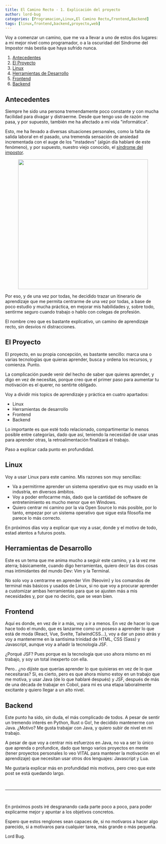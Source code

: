```yaml
---
title: El Camino Recto - 1. Explicación del proyecto
author: lord-bug
categories: [Programacion,Linux,El Camino Recto,Frontend,Backend]
tags: [linux,frontend,backend,proyecto,web]
---
```

Voy a comenzar un camino, que me va a llevar a uno de estos dos lugares: a mi mejor nivel como programador, o a la oscuridad del Síndrome del Impostor más bestia que haya sufrido nunca.


1. [Antecedentes](#antecedentes)
2. [El Proyecto](#el-proyecto)
3. [Linux](#linux)
4. [Herramientas de Desarrollo](#herramientas-de-desarrollo)
5. [Frontend](#frontend)
6. [Backend](#backend)

## Antecedentes

Siempre he sido una persona tremendamente poco constante y con mucha facilidad para divagar y distraerme. Desde que tengo uso de razón me pasa, y por supuesto, también me ha afectado a mi vida "informática".

Esto, me ha llevado a diversas situaciones personales, como la falta de salida laboral en el pasado, una tremenda sensación de ansiedad incrementada con el auge de los "instadevs" (algún día hablaré de este fenómeno), y por supuesto, nuestro viejo conocido, el [síndrome del impostor](https://es.wikipedia.org/wiki/S%C3%ADndrome_del_impostor).

<p style="text-align:center;">
    <img src="2022-07-28/imposter-syndrome.jpg" width="420">
</p>

Por eso, y de una vez por todas, he decidido trazar un itinerario de aprendizaje que me permita centrarme de una vez por todas, a base de poco estudio y mucha práctica, en mejorar mis habilidades y, sobre todo, sentirme seguro cuando trabajo o hablo con colegas de profesión.

El nombre creo que es bastante explicativo, un camino de aprendizaje recto, sin desvíos ni distracciones.

## El Proyecto

El proyecto, en su propia concepción, es bastante sencillo: marca una o varias tecnologías que quieras aprender, busca y ordena los recursos, y comienza. Punto.

La complicación puede venir del hecho de saber que quieres aprender, y digo en vez de necesitas, porque creo que el primer paso para aumentar tu motivación es el querer, no sentirte obligado.

Voy a dividir mis topics de aprendizaje y práctica en cuatro apartados:

* Linux
* Herramientas de desarrollo
* Frontend
* Backend

Lo importante es que esté todo relacionado, compartimentar lo menos posible entre categorías, dado que así, teniendo la necesidad de usar unas para aprender otras, la retroalimentación finalizará el trabajo.

Paso a explicar cada punto en profundidad.

## Linux

Voy a usar Linux para este camino. Mis razones son muy sencillas:
- Va a permitirme aprender un sistema operativo que es muy usado en la industria, en diversos ámbitos.
- Voy a poder enfocarme más, dado que la cantidad de software de entretenimiento es mucho menor que en Windows.
- Quiero centrar mi camino por la via Open Source lo más posible, por lo tanto, empezar por un sistema operativo que sigue esta filosofía me parece lo más correcto.

En próximos días voy a explicar que voy a usar, donde y el motivo de todo, estad atentos a futuros posts.

## Herramientas de Desarrollo

Este es un tema que me anima mucho a seguir este camino, y a la vez me aterra; básicamente, cuando digo herramientas, quiero decir las dos cosas mas intimidantes del mundo Dev: Vim y la Terminal.

No solo voy a centrarme en aprender Vim (Neovim) y los comandos de terminal más básicos y usados de Linux, si no que voy a procurar aprender a customizar ambas herramientas para que se ajusten más a mis necesidades y, por que no decirlo, que se vean bien.

## Frontend

Aquí es donde, en vez de ir a más, voy a ir a menos. En vez de hacer lo que hace todo el mundo, que es lanzarme como un poseso a aprender lo que está de moda (React, Vue, Svelte, TailwindCSS...), voy a dar un paso atrás y voy a mantenerme en la santisima trinidad de HTML, CSS (Sass) y Javascript, aunque voy a añadir la tecnología JSF.

¿Porqué JSF? Pues porque es la tecnología que uso ahora mismo en mi trabajo, y soy un total inexperto con ella.

Pero.. ¿no dijiste que querías aprender lo que quisieras en vez de lo que necesitaras? Si, es cierto, pero es que ahora mismo estoy en un trabajo que me motiva, y usar Java (de lo que hablaré después) y JSF, después de más de una década de trabajar en Cobol, para mi es una etapa laboralmente excitante y quiero llegar a un alto nivel.

## Backend

Este punto ha sido, sin duda, el más complicado de todos. A pesar de sentir un tremendo interés en Python, Rust o Go!, he decidido mantenerme con Java. ¿Motivo? Me gusta trabajar con Java, y quiero subir de nivel en mi trabajo.

A pesar de que voy a centrar mis esfuerzos en Java, no va a ser lo único que aprenda o profundice, dado que tengo varios proyectos en mente (tener proyectos personales lo veo VITAL para mantener la motivación en el aprendizaje) que necesitan usar otros dos lenguajes: Javascript y Lua.

Me gustaría explicar más en profundidad mis motivos, pero creo que este post se está quedando largo.

<br/><hr/><br/>

En próximos posts iré desgranando cada parte poco a poco, para poder explicarme mejor y apuntar a los objetivos concretos.

Espero que estos renglones sean capaces de, si no motivaros a hacer algo parecido, si a motivaros para cualquier tarea, más grande o más pequeña.

Lord Bug.

